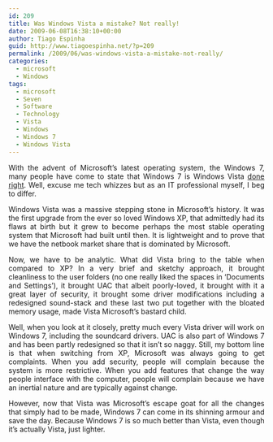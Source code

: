 ```yaml
---
id: 209
title: Was Windows Vista a mistake? Not really!
date: 2009-06-08T16:38:10+00:00
author: Tiago Espinha
guid: http://www.tiagoespinha.net/?p=209
permalink: /2009/06/was-windows-vista-a-mistake-not-really/
categories:
  - microsoft
  - Windows
tags:
  - microsoft
  - Seven
  - Software
  - Technology
  - Vista
  - Windows
  - Windows 7
  - Windows Vista
---
```

<p style="text-align: justify;">
  With the advent of Microsoft&#8217;s latest operating system, the Windows 7, many people have come to state that Windows 7 is Windows Vista <a href="http://jmm.aaa.net.au/articles/22533.htm" target="_blank">done</a> <a href="http://www.smh.com.au/news/technology/biztech/windows-7-its-vista-done-right/2009/05/04/1241289099764.html" target="_blank">right</a>. Well, excuse me tech whizzes but as an IT professional myself, I beg to differ.
</p>

<p style="text-align: justify;">
  Windows Vista was a massive stepping stone in Microsoft&#8217;s history. It was the first upgrade from the ever so loved Windows XP, that admittedly had its flaws at birth but it grew to become perhaps the most stable operating system that Microsoft had built until then. It is lightweight and to prove that we have the netbook market share that is dominated by Microsoft.
</p>

<p style="text-align: justify;">
  Now, we have to be analytic. What did Vista bring to the table when compared to XP? In a very brief and sketchy approach, it brought cleanliness to the user folders (no one really liked the spaces in &#8216;Documents and Settings&#8217;), it brought UAC that albeit poorly-loved, it brought with it a great layer of security, it brought some driver modifications including a redesigned sound-stack and these last two put together with the bloated memory usage, made Vista Microsoft&#8217;s bastard child.
</p>

<p style="text-align: justify;">
  Well, when you look at it closely, pretty much every Vista driver will work on Windows 7, including the soundcard drivers. UAC is also part of Windows 7 and has been partly redesigned so that it isn&#8217;t so naggy. Still, my bottom line is that when switching from XP, Microsoft was always going to get complaints. When you add security, people will complain because the system is more restrictive. When you add features that change the way people interface with the computer, people will complain because we have an inertial nature and are typically against change.
</p>

<p style="text-align: justify;">
  However, now that Vista was Microsoft&#8217;s escape goat for all the changes that simply had to be made, Windows 7 can come in its shinning armour and save the day. Because Windows 7 is so much better than Vista, even though it&#8217;s actually Vista, just lighter.
</p>